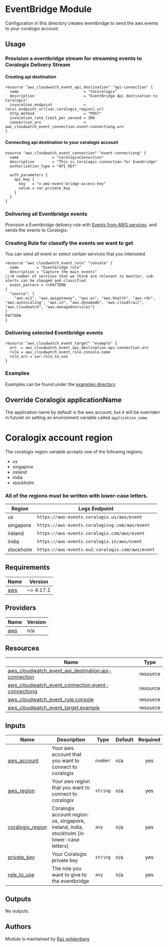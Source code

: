 # EventBridge Module
Configuration in this directory creates eventbridge to send the aws events to your coralogix account.

## Usage
### Provision a eventbridge stream for streaming events to Coralogix  Delivery Stream

#### Creating api destination
```
resource "aws_cloudwatch_event_api_destination" "api-connection" {
  name                             = "toCoralogix"
  description                      = "EventBridge Api destination to Coralogix"
  invocation_endpoint              = local.endpoint_url[var.coralogix_region].url
  http_method                      = "POST"
  invocation_rate_limit_per_second = 300
  connection_arn                   = aws_cloudwatch_event_connection.event-connectiong.arn
}
```
#### Connecting api destination to your coralogix account
```
esource "aws_cloudwatch_event_connection" "event-connectiong" {
  name               = "coralogixConnection"
  description        = "This is Coralogix connection for Evenbridge"
  authorization_type = "API_KEY"

  auth_parameters {
    api_key {
      key   = "x-amz-event-bridge-access-key"
      value = var.private_key
    }
  }
}
```

### Delivering all Eventbridge events
Provision a Eventbridge delivery rule with [Events from AWS services](https://docs.aws.amazon.com/eventbridge/latest/userguide/eb-service-event.html).
and sends the events to Coralogix:
### Creating Rule for classify the events we want to get
You can send all event or select certain services that you interested.

```
resource "aws_cloudwatch_event_rule" "console" {
  name        = "Eventbridge rule"
  description = "Capture the main events"
///A number of services that we think are relevant to monitor, sub-alerts can be changed and classified
  event_pattern = <<PATTERN
{
  "source": [
    "aws.ec2", "aws.apigateway", "aws.es", "aws.health", "aws.rds", "aws.autoscaling", "aws.s3", "aws.dynamodb", "aws.cloudtrail", "aws.cloudwatch", "aws.managedservices"}
}
PATTERN
}
```

### Delivering selected Eventbridge events

```
resource "aws_cloudwatch_event_target" "example" {
  arn  = aws_cloudwatch_event_api_destination.api-connection.arn
  rule = aws_cloudwatch_event_rule.console.name
  role_arn = var.role_to_use
}
```


### Examples
Examples can be found under the [examples directory](https://github.com/coralogix/fork_EventBridge_module)

## Override Coralogix applicationName
The application name by default is the aws account, but it  will be overriden in futuret on setting an environment variable called `application_name`. 

# Coralogix account region
The coralogix region variable accepts one of the following regions:
* us
* singapore
* ireland
* india
* stockholm

### All of the regions must be written with lower-case letters. 

| Region    | Logs Endpoint
|-----------|-----------------------------------------------------------------|
| us        | `https://aws-events.coralogix.us/aws/event`                |
| singapore | `https://aws-events.coralogixsg.com/aws/event`             |
| ireland   | `https://aws-events.coralogix.com/aws/event`               |
| india     | `https://aws-events.coralogix.in/aws/event`            |
| stockholm | `https://aws-events.eu2.coralogix.com/aws/event` |


<!-- BEGIN_TF_DOCS -->
## Requirements

| Name | Version |
|------|---------|
| <a name="requirement_aws"></a> [aws](#requirement\_aws) | ~> 4.17.1 |

## Providers

| Name | Version |
|------|---------|
| <a name="provider_aws"></a> [aws](#provider\_aws) | n/a |

## Resources
| Name | Type |
|------|------|
| [aws_cloudwatch_event_api_destination.api-connection](https://registry.terraform.io/providers/hashicorp/aws/latest/docs/resources/cloudwatch_event_api_destination) | resource |
| [aws_cloudwatch_event_connection.event-connectiong](https://registry.terraform.io/providers/hashicorp/aws/latest/docs/resources/cloudwatch_event_connection) | resource |
| [aws_cloudwatch_event_rule.console](https://registry.terraform.io/providers/hashicorp/aws/latest/docs/resources/cloudwatch_event_rule) | resource |
| [aws_cloudwatch_event_target.example](https://registry.terraform.io/providers/hashicorp/aws/latest/docs/resources/cloudwatch_event_target) | resource |


## Inputs


| Name | Description | Type | Default | Required |
|------|-------------|------|---------|:--------:|
| <a name="input_aws_account"></a> [aws\_account](#input\_aws\_account) | Your aws account that you want to connect to coralogix | `number` | n/a | yes |
| <a name="input_aws_region"></a> [aws\_region](#input\_aws\_region) | Your aws region that you want to connect to coralogix | `string` | n/a | yes |
| <a name="input_coralogix_region"></a> [coralogix\_region](#input\_coralogix\_region) | Coralogix account region: us, singapore, ireland, india, stockholm [in lower-case letters] | `any` | n/a | yes |
| <a name="input_private_key"></a> [private\_key](#input\_private\_key) | Your Coralogix private key | `string` | n/a | yes |
| <a name="input_role_to_use"></a> [role\_to\_use](#input\_role\_to\_use) | The role you want to give to the eventbridge | `any` | n/a | yes |

## Outputs

No outputs.
<!-- END_TF_DOCS -->

## Authors
Module is maintained by [Raz goldenberg](https://github.com/orgs/coralogix/people/Raz-goldenberg)
